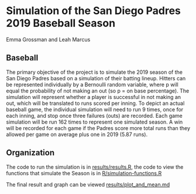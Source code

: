 # Simulation of the San Diego Padres 2019 Baseball Season

<!-- badges: start -->
<!-- badges: end -->

Emma Grossman and Leah Marcus

## Baseball

The primary objective of the project is to simulate the 2019 season of the San Diego Padres based on a simulation of their batting lineup. Hitters can be represented individually by a Bernoulli random variable, where p will equal the probability of not making an out (so p = on base percentage). The simulation will represent whether a player is successful in not making an out, which will be translated to runs scored per inning. To depict an actual baseball game, the individual simulation will need to run 9 times, once for each inning, and stop once three failures (outs) are recorded. Each game simulation will be run 162 times to represent one simulated season. A win will be recorded for each game if the Padres score more total runs than they allowed per game on average plus one in 2019 (5.87 runs).

## Organization

The code to run the simulation is in [results/results.R](https://github.com/ST541-Fall2020/emmaleda-project-baseball/blob/master/results/results.R), the code to view the functions that simulate the Season is in [R/simulation-functions.R](https://github.com/ST541-Fall2020/emmaleda-project-baseball/blob/master/R/simulation-functions.R)

The final result and graph can be viewed [results/plot_and_mean.md](https://github.com/ST541-Fall2020/emmaleda-project-baseball/blob/master/results/plot_and_mean.md)
